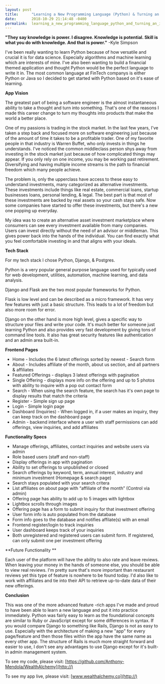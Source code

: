 ```yaml
---
layout: post
title:      "Learning a New Programming Language (Python) & Turning an Idea into an App "
date:       2018-10-29 21:14:48 -0400
permalink:  learning_a_new_programming_language_python_and_turning_an_idea_into_an_app
---
```



**"They say knowledge is power. I disagree. Knowledge is potential. Skill is what you do with knowledge. And that is power."**
-Kyle Simpson

I've been really wanting to learn Python because of how versatile and crucial it is for data science. Especially algorithms and machine learning which are interests of mine. I've also been wanting to build a financial themed application and thought Python would be the perfect language to write it in. The most common language at FinTech companys is either Python or Java so I decided to get started with Python based on it's ease of learning. 

**App Vision**

The greatest part of being a software engineer is the almost instantaneous ability to take a thought and turn into something. That's one of the reasons I made this career change to turn my thoughts into products that make the world a better place. 

One of my passions is trading in the stock market. In the last few years, I've taken a step back and focused more on software engineering just because of the amount of time it takes to be a profitable trader. One of my favorite people in that industry is Warren Buffet, who only invests in things he understands. I've noticed the common middleclass person shys away from investing in the stock market just because of how complicated things may appear. If you only rely on one income, you may be working past retirement. Diversifying and having multiple income streams is the path to financial freedom which many people achieve. 

The problem is, only the upperclass have access to these easy to understand investments, many categorized as alternative investments. These investments include things like real estate, commercial loans, startup businesses loans, personal lending, & legal. The best part is that most of these investments are backed by real assets so your cash stays safe. Now some companies have started to offer these investments, but there's a new one popping up everyday.

My idea was to create an alternative asset investment marketplace where consumers can see every investment available from many companies. Users can invest directly without the need of an advisor or middleman. This gives power back into the hands of the individual. You can find exactly what you feel comfortable investing in and that aligns with your ideals. 


**Tech Stack**

For my tech stack I chose Python, Django, & Postgres.

Python is a very popular general purpose language used for typically used for web development, utilities, automation, machine learning, and data analysis.

Django and Flask are the two most popular frameworks for Python. 

Flask is low level and can be described as a micro framework. It has very few features with just a basic structure. This leads to a lot of freedom but also more room for error. 

Django on the other hand is more high level, gives a specific way to structure your files and write your code. It's much better for someone just learning Python and also provides very fast development by giving tons of command line tools. It also has great security features like authentication and an admin area built-in. 

**Frontend Pages**

* Home - Includes the 6 latest offerings sorted by newest - Search form
* About - Includes affiliate of the month, about us section, and all partners & affiliates
* Featured Offerings - displays 3 latest offerings with pagination
* Single Offering - displays more info on the offering and up to 5 photos with ability to inquire with a pop out contact form
* Search - When using the search feature, the search has it's own page to display results that match the criteria
* Register - Simple sign up page
* Login - Simple login page
* Dashboard (Inquiries) - When logged in, if a user makes an inquiry, they can keep track on the dashboard page
* Admin - backend interface where a user with staff permissions can add offerings, view inquiries, and add affiliates

**Functionality Specs**

*	Manage offerings, affiliates, contact inquiries and website users via admin
*	Role based users (staff and non-staff)
*	Display offerings in app with pagination
*	Ability to set offerings to unpublished or closed
*	Search offerings by keyword, term, annual interest, industry and minimum investment (Homepage & search page)
* Search stays populated with your search critera
*	List affiliates on about page with “affiliate of the month” (Control via admin)
*	Offering page has ability to add up to 5 images with lightbox
*	Lightbox scrolls through images
*	Offering page has a form to submit inquiry for that investment offering
* User form info is auto populated from the database
*	Form info goes to the database and notifies affilate(s) with an email
*	Frontend register/login to track inquiries
* User dashboard keeps track of your inquiries
*	Both unregistered and registered users can submit form. If registered, can only submit one per investment offering


**Future Functionality **

Each user of the platform will have the ability to also rate and leave reviews. When leaving your money in the hands of someone else, you should be able to view real reviews. I'm pretty sure that's more important than restaurant reviews yet this type of feature is nowhere to be found today. I'd also like to work with affiliates and tie into their API to retrieve up-to-date data of their new offerings.

**Conclusion**

This was one of the more advanced feature -rich apps I've made and proud to have been able to learn a new language and put it into practice immediately. Python was fairly easy to learn as the foundational concepts are similar to Ruby or JavaScript except for some differences in syntax. If you would compare Django to something like Rails, Django is not as easy to use. Especially with the architecture of making a new "app" for every page/feature and then those files within the app have the same name as every other app. The structure of Rails is much more straight forward and easier to use, I don't see any advantages to use Django except for it's built-in admin management system.


To see my code, please visit: [https://github.com/Anthony-Mendola/WealthAlchemy](http://)

To see my app live, please visit: [www.wealthalchemy.co](http://)



